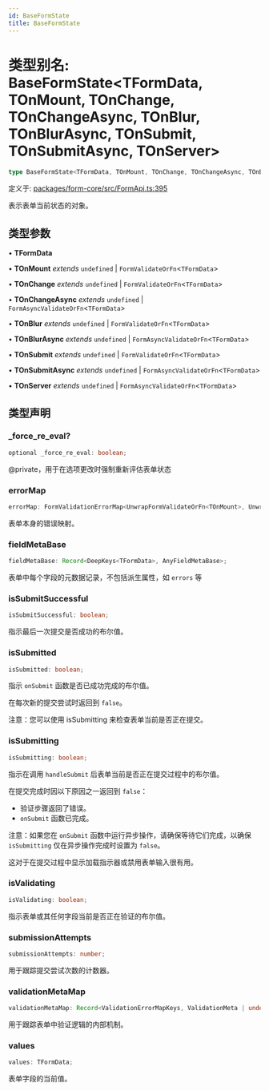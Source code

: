 ```yaml
---
id: BaseFormState
title: BaseFormState
---
```


<!-- 请勿编辑：此页面是从类型注释自动生成的 -->

# 类型别名: BaseFormState\<TFormData, TOnMount, TOnChange, TOnChangeAsync, TOnBlur, TOnBlurAsync, TOnSubmit, TOnSubmitAsync, TOnServer\>

```ts
type BaseFormState<TFormData, TOnMount, TOnChange, TOnChangeAsync, TOnBlur, TOnBlurAsync, TOnSubmit, TOnSubmitAsync, TOnServer> = object;
```

定义于: [packages/form-core/src/FormApi.ts:395](https://github.com/TanStack/form/blob/main/packages/form-core/src/FormApi.ts#L395)

表示表单当前状态的对象。

## 类型参数

• **TFormData**

• **TOnMount** *extends* `undefined` \| `FormValidateOrFn`\<`TFormData`\>

• **TOnChange** *extends* `undefined` \| `FormValidateOrFn`\<`TFormData`\>

• **TOnChangeAsync** *extends* `undefined` \| `FormAsyncValidateOrFn`\<`TFormData`\>

• **TOnBlur** *extends* `undefined` \| `FormValidateOrFn`\<`TFormData`\>

• **TOnBlurAsync** *extends* `undefined` \| `FormAsyncValidateOrFn`\<`TFormData`\>

• **TOnSubmit** *extends* `undefined` \| `FormValidateOrFn`\<`TFormData`\>

• **TOnSubmitAsync** *extends* `undefined` \| `FormAsyncValidateOrFn`\<`TFormData`\>

• **TOnServer** *extends* `undefined` \| `FormAsyncValidateOrFn`\<`TFormData`\>

## 类型声明

### \_force\_re\_eval?

```ts
optional _force_re_eval: boolean;
```

@private，用于在选项更改时强制重新评估表单状态

### errorMap

```ts
errorMap: FormValidationErrorMap<UnwrapFormValidateOrFn<TOnMount>, UnwrapFormValidateOrFn<TOnChange>, UnwrapFormAsyncValidateOrFn<TOnChangeAsync>, UnwrapFormValidateOrFn<TOnBlur>, UnwrapFormAsyncValidateOrFn<TOnBlurAsync>, UnwrapFormValidateOrFn<TOnSubmit>, UnwrapFormAsyncValidateOrFn<TOnSubmitAsync>, UnwrapFormAsyncValidateOrFn<TOnServer>>;
```

表单本身的错误映射。

### fieldMetaBase

```ts
fieldMetaBase: Record<DeepKeys<TFormData>, AnyFieldMetaBase>;
```

表单中每个字段的元数据记录，不包括派生属性，如 `errors` 等

### isSubmitSuccessful

```ts
isSubmitSuccessful: boolean;
```

指示最后一次提交是否成功的布尔值。

### isSubmitted

```ts
isSubmitted: boolean;
```

指示 `onSubmit` 函数是否已成功完成的布尔值。

在每次新的提交尝试时返回到 `false`。

注意：您可以使用 isSubmitting 来检查表单当前是否正在提交。

### isSubmitting

```ts
isSubmitting: boolean;
```

指示在调用 `handleSubmit` 后表单当前是否正在提交过程中的布尔值。

在提交完成时因以下原因之一返回到 `false`：
- 验证步骤返回了错误。
- `onSubmit` 函数已完成。

注意：如果您在 `onSubmit` 函数中运行异步操作，请确保等待它们完成，以确保 `isSubmitting` 仅在异步操作完成时设置为 `false`。

这对于在提交过程中显示加载指示器或禁用表单输入很有用。

### isValidating

```ts
isValidating: boolean;
```

指示表单或其任何字段当前是否正在验证的布尔值。

### submissionAttempts

```ts
submissionAttempts: number;
```

用于跟踪提交尝试次数的计数器。

### validationMetaMap

```ts
validationMetaMap: Record<ValidationErrorMapKeys, ValidationMeta | undefined>;
```

用于跟踪表单中验证逻辑的内部机制。

### values

```ts
values: TFormData;
```

表单字段的当前值。
